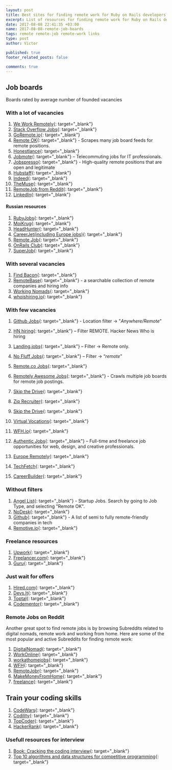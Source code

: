 ```yaml
---
layout: post
title: Best sites for finding remote work for Ruby on Rails developers
excerpt: List of resources for finding remote work for Ruby on Rails developers
date: 2017-08-08 22:41:35 +03:00 
name: 2017-08-08-remote-job-boards
tags: remote remote-job remote-work links
type: post
author: Victor

published: true
footer_related_posts: false

comments: true
---
```


## Job boards

Boards rated by average number of founded vacancies 

   
### With a lot of vacancies  
  
  1. [We Work Remotely](https://weworkremotely.com/jobs/search?utf8=%E2%9C%93&term=rails){: target="_blank"}
  1. [Stack Overflow Jobs](https://stackoverflow.com/jobs?sort=i&q=ruby+on+rails&r=true){: target="_blank"}
  1. [GoRemote.io](https://goremote.io/search/ruby%20on%20rails){: target="_blank"}
  1. [Remote OK](https://remoteok.io/remote-rails-jobs){: target="_blank"} - Scrapes many job board feeds for remote positions.
  1. [Honestlance](https://www.honestlance.com/jobs/all/search/ruby+on+rails){: target="_blank"}  
  1. [Jobmote](https://jobmote.com/jobs/search?q=ruby+on+rails){: target="_blank"} – Telecommuting jobs for IT professionals.
  1. [Jobspresso](https://jobspresso.co/remote-work/#s=1){: target="_blank"} - High-quality remote positions that are open and legitimate 
  1. [Hubstaff](https://talent.hubstaff.com/search/jobs?search%5Bkeywords%5D=rails&page=1&search%5Btype%5D=&search%5Blast_slider%5D=&search%5Bskill_ids%5D%5B%5D=&search%5Bnewer_than%5D=&search%5Bnewer_than%5D=&search%5Bpayrate_start%5D=1&search%5Bpayrate_end%5D=100%2B&search%5Bpayrate_null%5D=0&search%5Bpayrate_null%5D=1&search%5Bbudget_start%5D=1&search%5Bbudget_end%5D=100000%2B&search%5Bbudget_null%5D=0&search%5Bbudget_null%5D=1&search%5Bexperience_level%5D=2&search%5Bcountries%5D%5B%5D=&search%5Blanguages%5D%5B%5D=&search%5Bsort_by%5D=relevance){: target="_blank"} 
  1. [Indeed](https://www.indeed.com/jobs?q=rails&l=remote){: target="_blank"}
  1. [TheMuse](https://www.themuse.com/jobs?keyword%5B%5D=ruby%20on%20rails&job_location%5B%5D=Flexible%20%2F%20Remote&filter=true){: target="_blank"}
  1. [RemoteJob from Reddit](https://remotejobr.com/jobs?utf8=%E2%9C%93&search=rails&commit=Search){: target="_blank"}
  1. [LinkedIn](https://www.linkedin.com/jobs/search/?keywords=Ruby%20on%20rails%20remote&location=%D0%92%20%D0%BB%D1%8E%D0%B1%D0%BE%D0%B9%20%D1%81%D1%82%D1%80%D0%B0%D0%BD%D0%B5&locationId=OTHERS.worldwide){: target="_blank"}  
  
#### Russian resources

  1. [RubyJobs](rubyjobs.ru){: target="_blank"}
  1. [MoiKrug](https://moikrug.ru/vacancies?q=Ruby+on+Rails&currency=rur&remote=1){: target="_blank"}
  1. [HeadHunter](https://hh.ru/search/vacancy?text=Ruby+on+Rails&clusters=true&enable_snippets=true&schedule=remote&from=cluster_schedule){: target="_blank"}
  1. [CareerJet(including Europe jobs)](https://www.careerjet.ru/wsearch/jobs?s=remote+title%3A%22Rails%22&l=%D0%95%D0%B2%D1%80%D0%BE%D0%BF%D0%B0&lid=10){: target="_blank"}
  1. [Remote Job](https://remote-job.ru/search?search%5Bquery%5D=rails&search%5BsearchType%5D=vacancy){: target="_blank"}
  1. [OnRails Club](http://onrails.club/latest){: target="_blank"}
  1. [SuperJob](https://www.superjob.ru/vacancy/search/?detail_search=1&sbmit=1&extended=1&keywords=rails&remote_work=1){: target="_blank"}
  
### With several vacancies 
  
  1. [Find Bacon](https://findbacon.com/jobs/remote){: target="_blank"}
  1. [RemoteBase](https://remotebase.io/?keyword=ruby){: target="_blank"} - a searchable collection of remote companies and hiring info
  1. [Working Nomads](http://www.workingnomads.co/jobs){: target="_blank"}
  1. [whoishiring.io](https://whoishiring.io/search/-1.2999/-32.6511/2?remote=true&search=rails){: target="_blank"}
  
### With few vacancies  
  1. [Github Jobs](https://jobs.github.com/positions?description=ruby+on+rails&location=Anywhere%2FRemote){: target="_blank"} - Location filter -> "*Anywhere/Remote*"
  1. [HN hiring](http://hnhiring.me/){: target="_blank"} – Filter REMOTE. Hacker News Who is hiring
  1. [Landing.jobs](https://landing.jobs/jobs?page=1&q=ruby+on+rails&hd=false&t_co=false&t_st=false){: target="_blank"} – Filter -> Remote only.
  1. [No Fluff Jobs](https://nofluffjobs.com/#/criteria=remote=100%20rails){: target="_blank"} – Filter -> “*remote*”
  1. [Remote.co Jobs](https://remote.co/remote-jobs/search/?search_keywords=rails){: target="_blank"}
  1. [Remotely Awesome Jobs](https://www.remotelyawesomejobs.com/?utf8=%E2%9C%93&tags=&q=rails){: target="_blank"} - Crawls multiple job boards for remote job postings.
  1. [Skip the Drive](https://www.skipthedrive.com/jobs/?search=rails&homefindjobs=Search){: target="_blank"}
  1. [Zip Recruiter](https://www.ziprecruiter.com/candidate/search?search=ruby+on+rails&location=remote){: target="_blank"}
  1. [Skip the Drive](https://www.skipthedrive.com/jobs/?search=rails&homefindjobs=Search){: target="_blank"}
  1. [Virtual Vocations](https://www.virtualvocations.com/jobs){: target="_blank"}
  1. [WFH.io](https://www.wfh.io/search?utf8=%E2%9C%93&query=rails&commit=Go%21){: target="_blank"}
  
  1. [Authentic Jobs](https://authenticjobs.com/#query=ruby+on+rails&remote=true){: target="_blank"} – Full-time and freelance job opportunities for web, design, and creative professionals.
  1. [Europe Remotely](http://europeremotely.com/){: target="_blank"}
  1. [TechFetch](http://www.techfetch.com/){: target="_blank"}
  1. [CareerBuilder]( http://www.careerbuilder.com/jobs-rails?){: target="_blank"}

### Without filters
  1. [Angel List](https://angel.co/jobs){: target="_blank"} - Startup Jobs. Search by going to Job Type, and selecting "Remote OK".
  1. [NoDesk](http://nodesk.co/remote-work/){: target="_blank"}
  1. [Github](https://github.com/jessicard/remote-jobs){: target="_blank"} - A list of semi to fully remote-friendly companies in tech
  1. [Remotive.io](https://remotive.io/find-a-job/){: target="_blank"}

### Freelance resources

  1. [Upwork](https://www.upwork.com/){: target="_blank"}
  1. [Freelancer.com](http://freelancer.com/){: target="_blank"}
  1. [Guru](https://www.guru.com/d/jobs/q/ruby-on-rails/){: target="_blank"}
 
### Just wait for offers 

  1. [Hired.com](https://hired.com){: target="_blank"}
  1. [Devs.lt](http://devs.lt/){: target="_blank"}
  1. [Toptal](http://www.toptal.com){: target="_blank"}
  1. [Codementor](https://hire.codementor.io/){: target="_blank"}
  
### Remote Jobs on Reddit
  
  Another great spot to find remote jobs is by browsing Subreddits related to digital nomads, remote work and working from home. Here are some of the most popular and active Subreddits for finding remote work:
  
  1. [DigitalNomad](https://www.reddit.com/r/digitalnomad/){: target="_blank"}
  1. [WorkOnline](https://www.reddit.com/r/WorkOnline/){: target="_blank"}
  1. [workathomejobs](https://www.reddit.com/r/workathomejobs/){: target="_blank"}
  1. [WFH](https://www.reddit.com/r/WFH/){: target="_blank"}
  1. [RemoteJobr](https://www.reddit.com/r/RemoteJobr/){: target="_blank"}
  1. [MakeMoneyFromHome](https://www.reddit.com/r/MakeMoneyFromHome/){: target="_blank"}
  1. [freelance](https://www.reddit.com/r/freelance/){: target="_blank"}
    
## Train your coding skills

  1. [CodeWars](https://www.codewars.com){: target="_blank"}
  1. [Codility](https://codility.com){: target="_blank"}
  1. [TopCoder](https://www.topcoder.com){: target="_blank"}
  1. [HackerRank](https://www.hackerrank.com){: target="_blank"}
  
### Usefull resources for interview
  
  1. [Book: Cracking the coding interview](http://www.crackingthecodinginterview.com/){: target="_blank"}
  1. [Top 10 algorithms and data structures for competitive programming](http://www.geeksforgeeks.org/top-algorithms-and-data-structures-for-competitive-programming/){: target="_blank"}